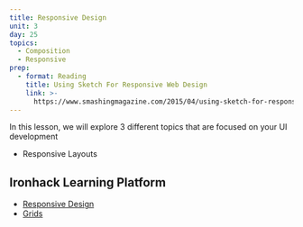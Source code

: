 ```yaml
---
title: Responsive Design
unit: 3
day: 25
topics:
  - Composition
  - Responsive
prep:
  - format: Reading
    title: Using Sketch For Responsive Web Design
    link: >-
      https://www.smashingmagazine.com/2015/04/using-sketch-for-responsive-web-design-case-study/
---
```


In this lesson, we will explore 3 different topics that are focused on your UI development

- Responsive Layouts


Ironhack Learning Platform
-------------
- [Responsive Design](http://learn.ironhack.com/#/learning_unit/7087)
- [Grids](http://learn.ironhack.com/#/learning_unit/7071)
